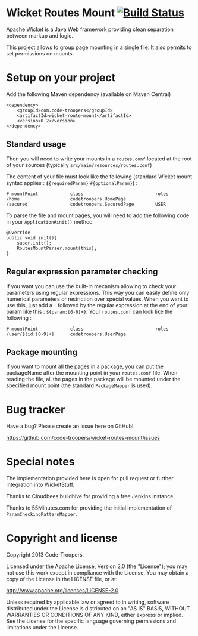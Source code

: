 # Wicket Routes Mount [![Build Status](https://buildhive.cloudbees.com/job/code-troopers/job/wicket-routes-mount/badge/icon)](https://buildhive.cloudbees.com/job/code-troopers/job/wicket-routes-mount/)

[Apache Wicket](http://wicket.apache.org) is a Java Web framework providing clean separation between markup and logic.

This project allows to group page mounting in a single file. It also permits to set permissions on mounts.

# Setup on your project

Add the following Maven dependency (available on Maven Central)

    <dependency>
        <groupId>com.code-troopers</groupId>
        <artifactId>wicket-route-mount</artifactId>
        <version>0.2</version>
    </dependency>
    
## Standard usage

Then you will need to write your mounts in a `routes.conf` located at the root of your sources (typically `src/main/resources/routes.conf`)
 
The content of your file must look like the following (standard Wicket mount syntax applies : `${requiredParam}` `#{optionalParam}`) : 

    # mountPoint            class                           roles
    /home                   codetroopers.HomePage           
    /secured                codetroopers.SecuredPage        USER
    
To parse the file and mount pages, you will need to add the following code in your `Application#init()` method
    
    @Override
    public void init(){
        super.init();
        RoutesMountParser.mount(this);
    }

    
## Regular expression parameter checking

If you want you can use the built-in mecanism allowing to check your parameters using regular expressions. This way you can easily define only numerical parameters or restriction over special values. When you want to use this, just add a `:` followed by the regular expression at the end of your param like this : `${param:[0-0]+}`. Your `routes.conf` can look like the following :

    # mountPoint            class                           roles
    /user/${id:[0-9]+}      codetroopers.UserPage           

## Package mounting
If you want to mount all the pages in a package, you can put the packageName after the mounting point in your `routes.conf` file. When reading the file, all the pages in the package will be mounted under the specified mount point (the standard `PackageMapper` is used).


# Bug tracker

Have a bug? Please create an issue here on GitHub!

https://github.com/code-troopers/wicket-routes-mount/issues


# Special notes

The implementation provided here is open for pull request or further integration into WicketStuff.

Thanks to Cloudbees buildhive for providing a free Jenkins instance.

Thanks to 55Minutes.com for providing the initial implementation of `ParamCheckingPatternMapper`.

# Copyright and license

Copyright 2013 Code-Troopers.

Licensed under the Apache License, Version 2.0 (the "License");
you may not use this work except in compliance with the License.
You may obtain a copy of the License in the LICENSE file, or at:

   http://www.apache.org/licenses/LICENSE-2.0

Unless required by applicable law or agreed to in writing, software
distributed under the License is distributed on an "AS IS" BASIS,
WITHOUT WARRANTIES OR CONDITIONS OF ANY KIND, either express or implied.
See the License for the specific language governing permissions and
limitations under the License.
